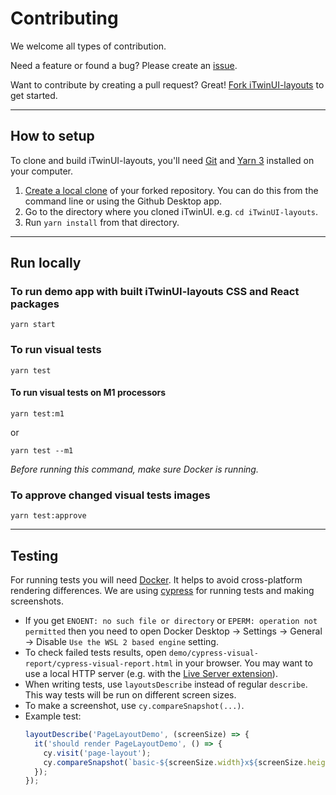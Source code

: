 # Contributing

We welcome all types of contribution.

Need a feature or found a bug? Please create an [issue](https://github.com/iTwin/iTwinUI-layouts/issues).

Want to contribute by creating a pull request? Great! [Fork iTwinUI-layouts](https://docs.github.com/en/get-started/quickstart/fork-a-repo#forking-a-repository) to get started.

---

## How to setup

To clone and build iTwinUI-layouts, you'll need [Git](https://git-scm.com) and [Yarn 3](https://yarnpkg.com/getting-started/install) installed on your computer.

1. [Create a local clone](https://docs.github.com/en/get-started/quickstart/fork-a-repo#cloning-your-forked-repository) of your forked repository. You can do this from the command line or using the Github Desktop app.
2. Go to the directory where you cloned iTwinUI. e.g. `cd iTwinUI-layouts`.
3. Run `yarn install` from that directory.

---

## Run locally

### To run demo app with built iTwinUI-layouts CSS and React packages

```console
yarn start
```

### To run visual tests

```console
yarn test
```

#### To run visual tests on M1 processors

```console
yarn test:m1
```

or 

```console
yarn test --m1
```

_Before running this command, make sure Docker is running._

### To approve changed visual tests images

```console
yarn test:approve
```

---
## Testing

For running tests you will need [Docker](https://www.docker.com/products/docker-desktop). It helps to avoid cross-platform rendering differences.
We are using [cypress](https://www.cypress.io/) for running tests and making screenshots.
- If you get `ENOENT: no such file or directory` or `EPERM: operation not permitted` then you need to open Docker Desktop -> Settings -> General -> Disable `Use the WSL 2 based engine` setting.
- To check failed tests results, open `demo/cypress-visual-report/cypress-visual-report.html` in your browser. You may want to use a local HTTP server (e.g. with the  [Live Server extension](https://marketplace.visualstudio.com/items?itemName=ritwickdey.LiveServer)).
- When writing tests, use `layoutsDescribe` instead of regular `describe`. This way tests will be run on different screen sizes. 
- To make a screenshot, use `cy.compareSnapshot(...)`.
- Example test:
  ```ts
  layoutDescribe('PageLayoutDemo', (screenSize) => {
    it('should render PageLayoutDemo', () => {
      cy.visit('page-layout');
      cy.compareSnapshot(`basic-${screenSize.width}x${screenSize.height}`);
    });
  });
  ```
